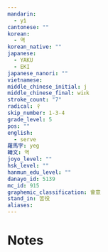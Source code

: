 ```yaml
---
mandarin:
  - yì
cantonese: ""
korean:
  - 역
korean_native: ""
japanese:
  - YAKU
  - EKI
japanese_nanori: ""
vietnamese:
middle_chinese_initial: j
middle_chinese_final: wiᴇk
stroke_count: "7"
radical: 彳
skip_number: 1-3-4
grade_level: 5
pos: ""
english:
  - serve
羅馬字: yeg
韓文: 역
joyo_level: ""
hsk_level: ""
hanmun_edu_level: ""
danayo_id: 5139
mc_id: 915
graphemic_classification: 會意
stand_in: 苦役
aliases:
---
```


# Notes
